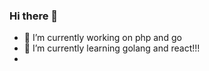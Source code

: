 ### Hi there 👋
- 🔭 I’m currently working on php and go
- 🌱 I’m currently learning golang and react!!!
- 
<!--
**qwenode/qwenode** is a ✨ _special_ ✨ repository because its `README.md` (this file) appears on your GitHub profile.

Here are some ideas to get you started:


- 👯 I’m looking to collaborate on ...
- 🤔 I’m looking for help with ...
- 💬 Ask me about ...
- 📫 How to reach me: ...
- 😄 Pronouns: ...
- ⚡ Fun fact: ...
-->
